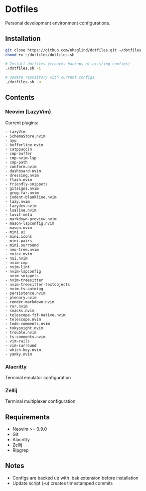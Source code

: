 # Dotfiles

Personal development environment configurations.

## Installation

```bash
git clone https://github.com/nhaglind/dotfiles.git ~/dotfiles
chmod +x ~/dotfiles/dotfiles.sh

# Install dotfiles (creates backups of existing configs)
./dotfiles.sh -i

# Update repository with current configs
./dotfiles.sh -u
```

## Contents

### Neovim (LazyVim)
Current plugins:
```
- LazyVim
- SchemaStore.nvim
- ayu
- bufferline.nvim
- catppuccin
- cmp-buffer
- cmp-nvim-lsp
- cmp-path
- conform.nvim
- dashboard-nvim
- dressing.nvim
- flash.nvim
- friendly-snippets
- gitsigns.nvim
- grug-far.nvim
- indent-blankline.nvim
- lazy.nvim
- lazydev.nvim
- lualine.nvim
- luvit-meta
- markdown-preview.nvim
- mason-lspconfig.nvim
- mason.nvim
- mini.ai
- mini.icons
- mini.pairs
- mini.surround
- neo-tree.nvim
- noice.nvim
- nui.nvim
- nvim-cmp
- nvim-lint
- nvim-lspconfig
- nvim-snippets
- nvim-treesitter
- nvim-treesitter-textobjects
- nvim-ts-autotag
- persistence.nvim
- plenary.nvim
- render-markdown.nvim
- ror.nvim
- snacks.nvim
- telescope-fzf-native.nvim
- telescope.nvim
- todo-comments.nvim
- tokyonight.nvim
- trouble.nvim
- ts-comments.nvim
- vim-rails
- vim-surround
- which-key.nvim
- yanky.nvim
```

### Alacritty
Terminal emulator configuration

### Zellij
Terminal multiplexer configuration

## Requirements

- Neovim >= 0.9.0
- Git
- Alacritty
- Zellij
- Ripgrep

## Notes

- Configs are backed up with .bak extension before installation
- Update script (-u) creates timestamped commits
